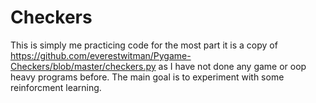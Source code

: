 # Checkers

This is simply me practicing code for the most part it is a copy of https://github.com/everestwitman/Pygame-Checkers/blob/master/checkers.py as I have not done any game or oop heavy programs before. The main goal is to experiment with some reinforcment learning.

